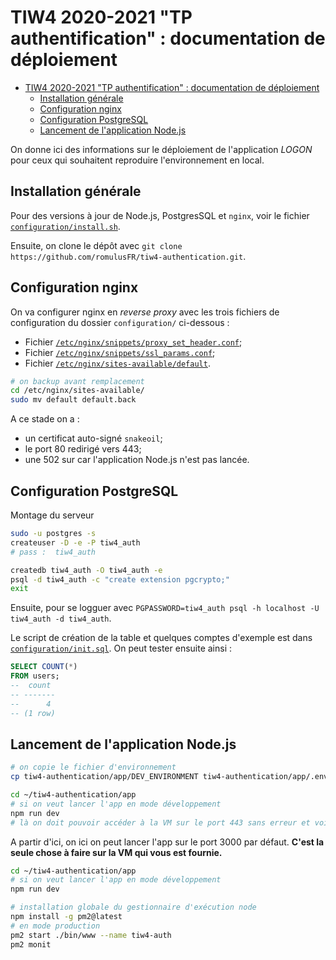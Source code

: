 TIW4 2020-2021 "TP authentification" : documentation de déploiement
===================================================================

<!-- markdownlint-disable MD004-->
- [TIW4 2020-2021 "TP authentification" : documentation de déploiement](#tiw4-2020-2021-tp-authentification--documentation-de-déploiement)
  - [Installation générale](#installation-générale)
  - [Configuration nginx](#configuration-nginx)
  - [Configuration PostgreSQL](#configuration-postgresql)
  - [Lancement de l'application Node.js](#lancement-de-lapplication-nodejs)
<!-- markdownlint-enable MD004-->

On donne ici des informations sur le déploiement de l'application _LOGON_ pour ceux qui souhaitent reproduire l'environnement en local.

Installation générale
---------------------

Pour des versions à jour de Node.js, PostgresSQL et `nginx`, voir le fichier [`configuration/install.sh`](configuration/install.sh).

Ensuite, on clone le dépôt avec `git clone https://github.com/romulusFR/tiw4-authentication.git`.

Configuration nginx
-------------------

On va configurer nginx en _reverse proxy_ avec les trois fichiers de configuration du dossier `configuration/` ci-dessous :

- Fichier [`/etc/nginx/snippets/proxy_set_header.conf`](configuration/proxy_set_header.conf);
- Fichier [`/etc/nginx/snippets/ssl_params.conf`](configuration/ssl_params.conf);
- Fichier [`/etc/nginx/sites-available/default`](configuration/default).

```bash
# on backup avant remplacement
cd /etc/nginx/sites-available/
sudo mv default default.back
```

A ce stade on a :

- un certificat auto-signé `snakeoil`;
- le port 80 redirigé vers 443;
- une 502 sur car l'application Node.js n'est pas lancée.

Configuration PostgreSQL
------------------------

Montage du serveur

```bash
sudo -u postgres -s
createuser -D -e -P tiw4_auth
# pass :  tiw4_auth

createdb tiw4_auth -O tiw4_auth -e
psql -d tiw4_auth -c "create extension pgcrypto;"
exit
```

Ensuite, pour se logguer avec `PGPASSWORD=tiw4_auth psql -h localhost -U tiw4_auth -d tiw4_auth`.

Le script de création de la table et quelques comptes d'exemple est dans [`configuration/init.sql`](configuration/init.sql).
On peut tester ensuite ainsi :

```sql
SELECT COUNT(*)
FROM users;
--  count
-- -------
--      4
-- (1 row)
```

Lancement de l'application Node.js
----------------------------------

```bash
# on copie le fichier d'environnement
cp tiw4-authentication/app/DEV_ENVIRONMENT tiw4-authentication/app/.env

cd ~/tiw4-authentication/app
# si on veut lancer l'app en mode développement
npm run dev
# là on doit pouvoir accéder à la VM sur le port 443 sans erreur et voir une page
```

A partir d'ici, on ici on peut lancer l'app sur le port 3000 par défaut.
**C'est la seule chose à faire sur la VM qui vous est fournie.**

```bash
cd ~/tiw4-authentication/app
# si on veut lancer l'app en mode développement
npm run dev

# installation globale du gestionnaire d'exécution node
npm install -g pm2@latest
# en mode production
pm2 start ./bin/www --name tiw4-auth
pm2 monit
```
